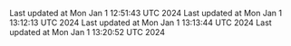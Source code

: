 
Last updated at Mon Jan  1 12:51:43 UTC 2024
Last updated at Mon Jan  1 13:12:13 UTC 2024
Last updated at Mon Jan  1 13:13:44 UTC 2024
Last updated at Mon Jan  1 13:20:52 UTC 2024
